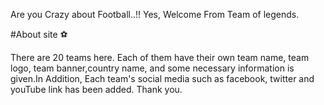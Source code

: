 
Are you Crazy about Football..!! Yes, Welcome From Team of legends.


#About site ⚽

There are 20 teams here. Each of them have their own team name, team logo, team banner,country name, and some necessary information is given.In Addition, Each team's social media such as facebook, twitter and youTube link has been added. 
Thank you.

